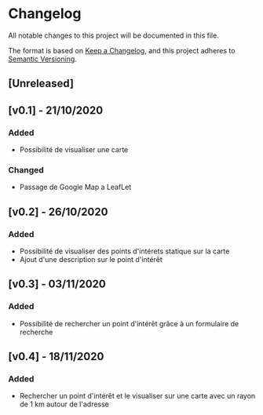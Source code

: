 # Changelog

All notable changes to this project will be documented in this file.

The format is based on [Keep a Changelog](https://keepachangelog.com/en/1.0.0/),
and this project adheres to [Semantic Versioning](https://semver.org/spec/v2.0.0.html).

## [Unreleased]

## [v0.1] - 21/10/2020

### Added
- Possibilité de visualiser une carte 

### Changed
- Passage de Google Map a LeafLet

## [v0.2] - 26/10/2020

### Added
- Possibilité de visualiser des points d'intérets statique sur la carte
- Ajout d'une description sur le point d'intérêt

## [v0.3] - 03/11/2020

### Added
- Possibilité de rechercher un point d'intérêt grâce à un formulaire de recherche


## [v0.4] - 18/11/2020

### Added
- Rechercher un point d'intérêt et le visualiser sur une carte avec un rayon de 1 km autour de l'adresse 
